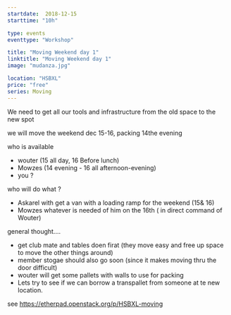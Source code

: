 ```yaml
---
startdate:  2018-12-15
starttime: "10h"

type: events
eventtype: "Workshop"

title: "Moving Weekend day 1"
linktitle: "Moving Weekend day 1"
image: "mudanza.jpg"

location: "HSBXL"
price: "free"
series: Moving
---
```



We need to get all our tools and infrastructure from the old space to the new spot 

we will move the weekend dec 15-16, packing 14the evening 

who is available 
* wouter (15 all day, 16 Before lunch) 
* Mowzes (14 evening  - 16 all afternoon-evening)
* you ? 

who will do what  ?
* Askarel with get a van with a loading ramp for the weekend (15& 16)
* Mowzes whatever is needed of him  on the 16th ( in direct command of Wouter)



general thought....
* get club mate and tables doen firat (they move easy and free up space to move the other things around) 
* member stogae should also go soon (since it makes moving thru the door difficult) 
* wouter will get some pallets with walls to use for packing 
* Lets try to see if we can borrow a transpallet from someone at te new location. 

see https://etherpad.openstack.org/p/HSBXL-moving
